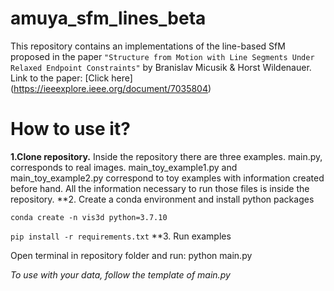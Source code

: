 # amuya_sfm_lines_beta
This repository contains an implementations of the line-based SfM proposed in the paper ``"Structure from Motion with Line Segments Under Relaxed Endpoint Constraints"`` by Branislav Micusik & Horst Wildenauer. 
Link to the paper: [Click here] (https://ieeexplore.ieee.org/document/7035804)

# How to use it?
**1.Clone repository.**
Inside the repository there are three examples. main.py, corresponds to real images. main_toy_example1.py and main_toy_example2.py correspond to toy examples with information created before hand. All the information necessary to run those files is inside the repository.
**2. Create a conda environment and install python packages

``conda create -n vis3d python=3.7.10``

``pip install -r requirements.txt``
**3. Run examples

Open terminal in repository folder and run:
python main.py

*To use with your data, follow the template of main.py*
